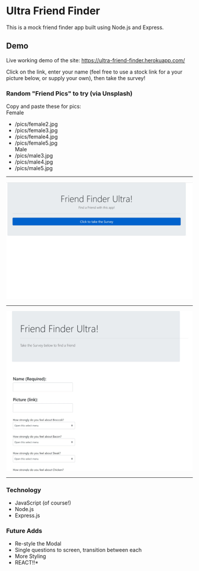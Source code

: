 # Ultra Friend Finder
This is a mock friend finder app built using Node.js and Express.

## Demo
Live working demo of the site:  https://ultra-friend-finder.herokuapp.com/

Click on the link, enter your name (feel free to use a stock link for a your picture below, or supply your own), then take the survey!  


### Random "Friend Pics" to try (via Unsplash)  
Copy and paste these for pics:  
Female
* /pics/female2.jpg  
* /pics/female3.jpg  
* /pics/female4.jpg  
* /pics/female5.jpg  
Male  
* /pics/male3.jpg
* /pics/male4.jpg
* /pics/male5.jpg

----

![Home Page](./app/public/pics/homepage.jpg)

----

![Survey Page](./app/public/pics/survey.jpg)

----


### Technology
* JavaScript (of course!)
* Node.js
* Express.js

### Future Adds
* Re-style the Modal
* Single questions to screen, transition between each
* More Styling
* REACT!!* 

